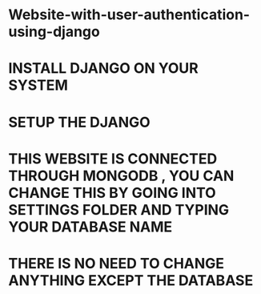 # Website-with-user-authentication-using-django
# INSTALL DJANGO ON YOUR SYSTEM
# SETUP THE DJANGO 
# THIS WEBSITE IS CONNECTED THROUGH MONGODB , YOU CAN CHANGE THIS BY GOING INTO SETTINGS FOLDER AND TYPING YOUR DATABASE NAME 
# THERE IS NO NEED TO CHANGE ANYTHING EXCEPT THE DATABASE
